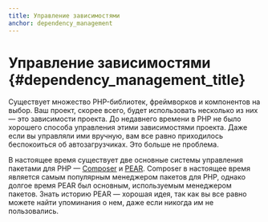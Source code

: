 ```yaml
---
title: Управление зависимостями
anchor: dependency_management
---
```


# Управление зависимостями {#dependency_management_title}

Существует множество PHP-библиотек, фреймворков и компонентов на выбор. Ваш проект, скорее всего, будет использовать
несколько из них — это зависимости проекта. До недавнего времени в PHP не было хорошего способа управления
этими зависимостями проекта. Даже если вы управляли ими вручную, вам все равно приходилось беспокоиться об
автозагрузчиках. Это больше не проблема.

В настоящее время существует две основные системы управления пакетами для PHP — [Composer] и [PEAR]. Composer в настоящее
время является самым популярным менеджером пакетов для PHP, однако долгое время PEAR был основным, используемым менеджером
пакетов. Знать историю PEAR — хорошая идея, так как вы все равно можете найти упоминания о нем, даже если никогда им не
пользовались.

[Composer]: /#composer_and_packagist
[PEAR]: /#pear
